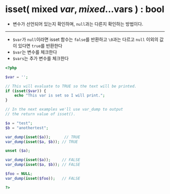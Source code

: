 # isset( mixed $var , mixed ...$vars ) : bool

- 변수가 선언되어 있는지 확인하며, `null`과는 다른지 확인하는 방법이다.

---

- `$var`가 `null`이라면 isset 함수는 `false`를 반환하고 `\0`과는 다르고 `null` 이외의 값이 있다면 `true`를 반환한다
- `$var`는 변수를 체크한다
- `$vars`는 추가 변수를 체크한다

```php
<?php

$var = '';

// This will evaluate to TRUE so the text will be printed.
if (isset($var)) {
    echo "This var is set so I will print.";
}

// In the next examples we'll use var_dump to output
// the return value of isset().

$a = "test";
$b = "anothertest";

var_dump(isset($a));      // TRUE
var_dump(isset($a, $b)); // TRUE

unset ($a);

var_dump(isset($a));     // FALSE
var_dump(isset($a, $b)); // FALSE

$foo = NULL;
var_dump(isset($foo));   // FALSE

?>
```
